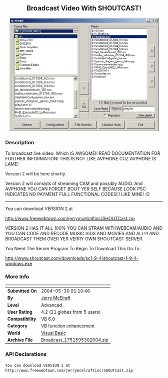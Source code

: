 ﻿<div align="center">

## Broadcast Video With SHOUTCAST\!

<img src="PIC200453011435863.gif">
</div>

### Description

To broadcast live video. Which IS AWSOME!! READ DOCUMENTATION FOR FURTHER INFORMATION! THIS IS NOT LIKE AVPHONE CUZ AVPHONE IS LAME!

Version 2 will be here shortly.

Version 2 will consists of streaming CAM and possibly AUDIO. And AVPHONE YOU CAN FORGET BOUT YER SELF BECAUSE LOOK PSC INDICATES NO PAYMENT FULL FUNCTIONAL CODES!!! LIKE MINE! :D

----

You can download VERSION 2 at

http://www.freewebtown.com/jerrymcelraftinc/SHOUTCast.zip

VERSION 2 HAS IT ALL 100% YOU CAN STRAM WITHWEBCAM/AUDIO AND YOU CAN CODE AND RECODE MUSIC VIDS AND MOVIES AND ALL!!! AND BROADCAST THEM OVER YER VERRY OWN SHOUTCAST SERVER.

You Need The Server Program To Begin To Download This Go To:

http://www.shoutcast.com/downloads/sc1-9-4/shoutcast-1-9-4-windows.exe
 
### More Info
 


<span>             |<span>
---                |---
**Submitted On**   |2004-05-30 01:10:46
**By**             |[Jerry McElraft](https://github.com/Planet-Source-Code/PSCIndex/blob/master/ByAuthor/jerry-mcelraft.md)
**Level**          |Advanced
**User Rating**    |4.2 (21 globes from 5 users)
**Compatibility**  |VB 6\.0
**Category**       |[VB function enhancement](https://github.com/Planet-Source-Code/PSCIndex/blob/master/ByCategory/vb-function-enhancement__1-25.md)
**World**          |[Visual Basic](https://github.com/Planet-Source-Code/PSCIndex/blob/master/ByWorld/visual-basic.md)
**Archive File**   |[Broadcast\_1751595302004\.zip](https://github.com/Planet-Source-Code/jerry-mcelraft-broadcast-video-with-shoutcast__1-54094/archive/master.zip)

### API Declarations

```
You can download VERSION 2 at
http://www.freewebtown.com/jerrymcelraftinc/SHOUTCast.zip
```





